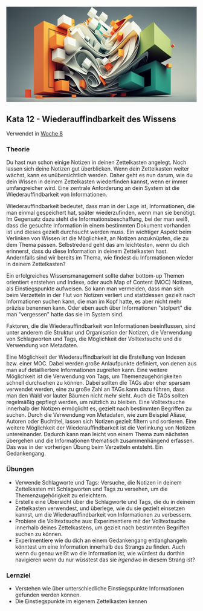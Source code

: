 ![Wiederauffindbarkeit des Wissens](images/woche8.png)

## Kata 12 - Wiederauffindbarkeit des Wissens

Verwendet in [Woche 8](2-1-Woche-8.md)

### Theorie
Du hast nun schon einige Notizen in deinen Zettelkasten angelegt. Noch lassen sich deine Notizen gut überblicken. Wenn dein Zettelkasten weiter wächst, kann es unübersichtlich werden. Daher geht es nun darum, wie du dein Wissen in deinem Zettelkasten wiederfinden kannst, wenn er immer umfangreicher wird. Eine zentrale Anforderung an dein System ist die Wiederauffindbarkeit von Informationen.

Wiederauffindbarkeit bedeutet, dass man in der Lage ist, Informationen, die man einmal gespeichert hat, später wiederzufinden, wenn man sie benötigt. Im Gegensatz dazu steht die Informationsbeschaffung, bei der man weiß, dass die gesuchte Information in einem bestimmten Dokument vorhanden ist und dieses gezielt durchsucht werden muss. Ein wichtiger Aspekt beim Verlinken von Wissen ist die Möglichkeit, an Notizen anzuknüpfen, die zu dem Thema passen. Selbstredend geht das am leichtesten, wenn du dich erinnerst, dass du diese Information in deinem Zettelkasten hast. Andernfalls sind wir bereits im Thema, wie findest du Informationen wieder in deinem Zettelkasten?

Ein erfolgreiches Wissensmanagement sollte daher bottom-up Themen orientiert entstehen und Indexe, oder auch Map of Content (MOC) Notizen, als Einstiegspunkte aufweisen. So kann man vermeiden, dass man sich beim Verzetteln in der Flut von Notizen verliert und stattdessen gezielt nach Informationen suchen kann, die man im Kopf hatte, es aber nicht mehr präzise benennen kann. Oder eben auch über Informationen "stolpert" die man "vergessen" hatte das sie im System sind.

Faktoren, die die Wiederauffindbarkeit von Informationen beeinflussen, sind unter anderem die Struktur und Organisation der Notizen, die Verwendung von Schlagworten und Tags, die Möglichkeit der Volltextsuche und die Verwendung von Metadaten.

Eine Möglichkeit der Wiederauffindbarkeit ist die Erstellung von Indexen bzw. einer MOC. Dabei werden große Anlaufpunkte definiert, von denen aus man auf detailliertere Informationen zugreifen kann. Eine weitere Möglichkeit ist die Verwendung von Tags, um Themenzugehörigkeiten schnell durchsehen zu können. Dabei sollten die TAGs aber eher sparsam verwendet werden, eine zu große Zahl an TAGs kann dazu führen, dass man den Wald vor lauter Bäumen nicht mehr sieht. Auch die TAGs sollten regelmäßig gepflegt werden, um nützlich zu bleiben. Eine Volltextsuche innerhalb der Notizen ermöglicht es, gezielt nach bestimmten Begriffen zu suchen. Durch die Verwendung von Metadaten, wie zum Beispiel Aliase, Autoren oder Buchtitel, lassen sich Notizen gezielt filtern und sortieren. Eine weitere Möglichkeit der Wiederauffindbarkeit ist die Verlinkung von Notizen untereinander. Dadurch kann man leicht von einem Thema zum nächsten übergehen und die Informationen thematisch zusammenhängend erfassen. Das was in der vorherigen Übung beim Verzetteln entsteht. Ein Gedankengang.

### Übungen
- Verwende Schlagworte und Tags: Versuche, die Notizen in deinem Zettelkasten mit Schlagworten und Tags zu versehen, um die Themenzugehörigkeit zu erleichtern.
- Erstelle eine Übersicht über die Schlagworte und Tags, die du in deinem Zettelkasten verwendest, und überlege, wie du sie gezielt einsetzen kannst, um die Wiederauffindbarkeit von Informationen zu verbessern.
- Probiere die Volltextsuche aus: Experimentiere mit der Volltextsuche innerhalb deines Zettelkastens, um gezielt nach bestimmten Begriffen suchen zu können.
- Experimentiere wie du dich an einem Gedankengang entlanghangeln könntest um eine Information innerhalb des Strangs zu finden. Auch wenn du genau weißt wo die Information ist, wie würdest du dorthin navigieren wenn du nur wüsstest das sie _irgendwo_ in diesem Strang ist?


### Lernziel
- Verstehen wie über unterschiedliche Einstiegspunkte Informationen gefunden werden können.
- Die Einstiegspunkte im eigenem Zettelkasten kennen
<script src="https://giscus.app/client.js"
        data-repo="cogneon/lernos-zettelkasten"
        data-repo-id="R_kgDOI5YY1w"
        data-category="Announcements"
        data-category-id="DIC_kwDOI5YY184CUTx3"
        data-mapping="pathname"
        data-strict="0"
        data-reactions-enabled="1"
        data-emit-metadata="0"
        data-input-position="bottom"
        data-theme="light"
        data-lang="de"
        crossorigin="anonymous"
        async>
</script>
